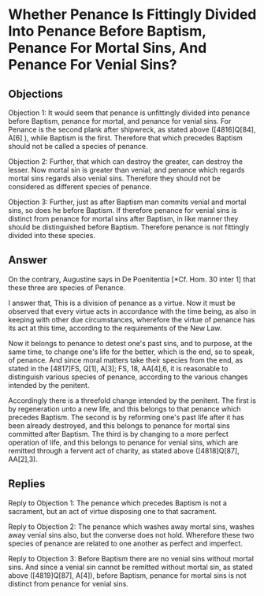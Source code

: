 # Whether Penance Is Fittingly Divided Into Penance Before Baptism, Penance For Mortal Sins, And Penance For Venial Sins?

## Objections

Objection 1: It would seem that penance is unfittingly divided into penance before Baptism, penance for mortal, and penance for venial sins. For Penance is the second plank after shipwreck, as stated above ([4816]Q[84], A[6] ), while Baptism is the first. Therefore that which precedes Baptism should not be called a species of penance.

Objection 2: Further, that which can destroy the greater, can destroy the lesser. Now mortal sin is greater than venial; and penance which regards mortal sins regards also venial sins. Therefore they should not be considered as different species of penance.

Objection 3: Further, just as after Baptism man commits venial and mortal sins, so does he before Baptism. If therefore penance for venial sins is distinct from penance for mortal sins after Baptism, in like manner they should be distinguished before Baptism. Therefore penance is not fittingly divided into these species.

## Answer

On the contrary, Augustine says in De Poenitentia [*Cf. Hom. 30 inter 1] that these three are species of Penance.

I answer that, This is a division of penance as a virtue. Now it must be observed that every virtue acts in accordance with the time being, as also in keeping with other due circumstances, wherefore the virtue of penance has its act at this time, according to the requirements of the New Law.

Now it belongs to penance to detest one's past sins, and to purpose, at the same time, to change one's life for the better, which is the end, so to speak, of penance. And since moral matters take their species from the end, as stated in the [4817]FS, Q[1], A[3]; FS, 18, AA[4],6, it is reasonable to distinguish various species of penance, according to the various changes intended by the penitent.

Accordingly there is a threefold change intended by the penitent. The first is by regeneration unto a new life, and this belongs to that penance which precedes Baptism. The second is by reforming one's past life after it has been already destroyed, and this belongs to penance for mortal sins committed after Baptism. The third is by changing to a more perfect operation of life, and this belongs to penance for venial sins, which are remitted through a fervent act of charity, as stated above ([4818]Q[87], AA[2],3).

## Replies

Reply to Objection 1: The penance which precedes Baptism is not a sacrament, but an act of virtue disposing one to that sacrament.

Reply to Objection 2: The penance which washes away mortal sins, washes away venial sins also, but the converse does not hold. Wherefore these two species of penance are related to one another as perfect and imperfect.

Reply to Objection 3: Before Baptism there are no venial sins without mortal sins. And since a venial sin cannot be remitted without mortal sin, as stated above ([4819]Q[87], A[4]), before Baptism, penance for mortal sins is not distinct from penance for venial sins.
